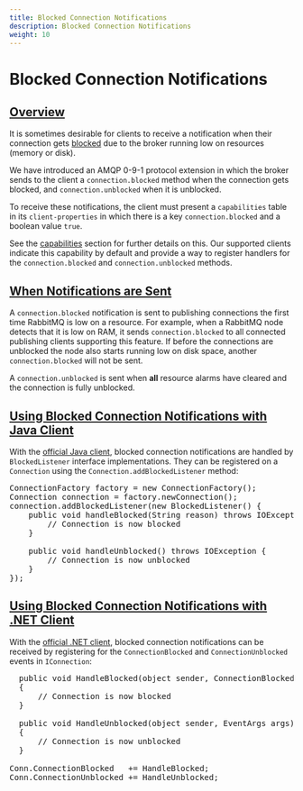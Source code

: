 ```yaml
---
title: Blocked Connection Notifications
description: Blocked Connection Notifications
weight: 10
---
```


<!--
Copyright (c) 2007-2023 VMware, Inc. or its affiliates.

All rights reserved. This program and the accompanying materials
are made available under the terms of the under the Apache License,
Version 2.0 (the "License”); you may not use this file except in compliance
with the License. You may obtain a copy of the License at

https://www.apache.org/licenses/LICENSE-2.0

Unless required by applicable law or agreed to in writing, software
distributed under the License is distributed on an "AS IS" BASIS,
WITHOUT WARRANTIES OR CONDITIONS OF ANY KIND, either express or implied.
See the License for the specific language governing permissions and
limitations under the License.
-->

# Blocked Connection Notifications

## <a id="overview" class="anchor" href="#overview">Overview</a>

It is sometimes desirable for clients to receive a notification
when their connection gets [blocked](./alarms.html)
due to the broker running low on resources (memory or disk).

We have introduced an AMQP 0-9-1 protocol extension in which the
broker sends to the client a `connection.blocked`
method when the connection gets blocked, and `connection.unblocked` when it is unblocked.

To receive these notifications, the client must present a
`capabilities` table in its `client-properties` in which there is a key
`connection.blocked` and a boolean value `true`.

See the [capabilities](./connections.html#capabilities) section for further
details on this. Our supported clients indicate this capability
by default and provide a way to register handlers for the
`connection.blocked` and `connection.unblocked` methods.


## <a id="notifications" class="anchor" href="#notifications">When Notifications are Sent</a>

A `connection.blocked` notification is sent to
publishing connections the first time RabbitMQ is low on a
resource. For example, when a RabbitMQ node detects that it
is low on RAM, it sends
`connection.blocked` to all connected publishing
clients supporting this feature. If before the connections
are unblocked the node also starts running low on disk space,
another `connection.blocked` will not be sent.

A `connection.unblocked` is sent when **all**
resource alarms have cleared and the connection is fully
unblocked.


## <a id="java" class="anchor" href="#java">Using Blocked Connection Notifications with Java Client</a>

With the [official Java client](./api-guide.html), blocked connection
notifications are handled by `BlockedListener`
interface implementations. They can be registered on a
`Connection` using the
`Connection.addBlockedListener` method:

<pre class="lang-java">
ConnectionFactory factory = new ConnectionFactory();
Connection connection = factory.newConnection();
connection.addBlockedListener(new BlockedListener() &lcub;
    public void handleBlocked(String reason) throws IOException &lcub;
        // Connection is now blocked
    }

    public void handleUnblocked() throws IOException &lcub;
        // Connection is now unblocked
    }
});
</pre>


## <a id="dotnet" class="anchor" href="#dotnet">Using Blocked Connection Notifications with .NET Client</a>

With the [official .NET client](./dotnet-api-guide.html), blocked connection
notifications can be received by registering for the
`ConnectionBlocked` and `ConnectionUnblocked` events in `IConnection`:

<pre class="lang-csharp">
  public void HandleBlocked(object sender, ConnectionBlockedEventArgs args)
  &lcub;
      // Connection is now blocked
  }

  public void HandleUnblocked(object sender, EventArgs args)
  &lcub;
      // Connection is now unblocked
  }

Conn.ConnectionBlocked   += HandleBlocked;
Conn.ConnectionUnblocked += HandleUnblocked;
</pre>
